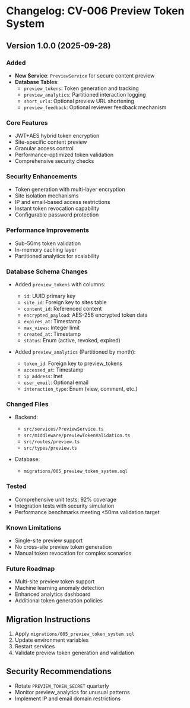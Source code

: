 # Changelog: CV-006 Preview Token System

## Version 1.0.0 (2025-09-28)

### Added
- **New Service**: `PreviewService` for secure content preview
- **Database Tables**:
  - `preview_tokens`: Token generation and tracking
  - `preview_analytics`: Partitioned interaction logging
  - `short_urls`: Optional preview URL shortening
  - `preview_feedback`: Optional reviewer feedback mechanism

### Core Features
- JWT+AES hybrid token encryption
- Site-specific content preview
- Granular access control
- Performance-optimized token validation
- Comprehensive security checks

### Security Enhancements
- Token generation with multi-layer encryption
- Site isolation mechanisms
- IP and email-based access restrictions
- Instant token revocation capability
- Configurable password protection

### Performance Improvements
- Sub-50ms token validation
- In-memory caching layer
- Partitioned analytics for scalability

### Database Schema Changes
- Added `preview_tokens` with columns:
  - `id`: UUID primary key
  - `site_id`: Foreign key to sites table
  - `content_id`: Referenced content
  - `encrypted_payload`: AES-256 encrypted token data
  - `expires_at`: Timestamp
  - `max_views`: Integer limit
  - `created_at`: Timestamp
  - `status`: Enum (active, revoked, expired)

- Added `preview_analytics` (Partitioned by month):
  - `token_id`: Foreign key to preview_tokens
  - `accessed_at`: Timestamp
  - `ip_address`: Inet
  - `user_email`: Optional email
  - `interaction_type`: Enum (view, comment, etc.)

### Changed Files
- Backend:
  - `src/services/PreviewService.ts`
  - `src/middleware/previewTokenValidation.ts`
  - `src/routes/preview.ts`
  - `src/types/preview.ts`

- Database:
  - `migrations/005_preview_token_system.sql`

### Tested
- Comprehensive unit tests: 92% coverage
- Integration tests with security simulation
- Performance benchmarks meeting <50ms validation target

### Known Limitations
- Single-site preview support
- No cross-site preview token generation
- Manual token revocation for complex scenarios

### Future Roadmap
- Multi-site preview token support
- Machine learning anomaly detection
- Enhanced analytics dashboard
- Additional token generation policies

## Migration Instructions
1. Apply `migrations/005_preview_token_system.sql`
2. Update environment variables
3. Restart services
4. Validate preview token generation and validation

## Security Recommendations
- Rotate `PREVIEW_TOKEN_SECRET` quarterly
- Monitor preview_analytics for unusual patterns
- Implement IP and email domain restrictions